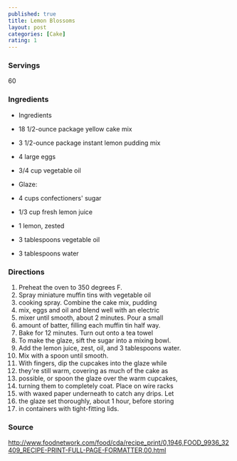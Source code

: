 ```yaml
---
published: true
title: Lemon Blossoms
layout: post
categories: [Cake]
rating: 1
---
```

### Servings
60

### Ingredients
- Ingredients
- 18 1/2-ounce package yellow cake mix
- 3 1/2-ounce package instant lemon pudding mix
- 4 large eggs
- 3/4 cup vegetable oil

- Glaze:
- 4 cups confectioners' sugar
- 1/3 cup fresh lemon juice
- 1 lemon, zested
- 3 tablespoons vegetable oil
- 3 tablespoons water


### Directions
1. Preheat the oven to 350 degrees F.
2. Spray miniature muffin tins with vegetable oil
3. cooking spray. Combine the cake mix, pudding
4. mix, eggs and oil and blend well with an electric
5. mixer until smooth, about 2 minutes. Pour a small
6. amount of batter, filling each muffin tin half way.
7. Bake for 12 minutes. Turn out onto a tea towel
8. To make the glaze, sift the sugar into a mixing bowl.
9. Add the lemon juice, zest, oil, and 3 tablespoons water.
10. Mix with a spoon until smooth.
11. With fingers, dip the cupcakes into the glaze while
12. they're still warm, covering as much of the cake as
13. possible, or spoon the glaze over the warm cupcakes,
14. turning them to completely coat. Place on wire racks
15. with waxed paper underneath to catch any drips. Let
16. the glaze set thoroughly, about 1 hour, before storing
17. in containers with tight-fitting lids.

### Source
<a href="http://www.foodnetwork.com/food/cda/recipe_print/0,1946,FOOD_9936_32409_RECIPE-PRINT-FULL-PAGE-FORMATTER,00.html" target="new">http://www.foodnetwork.com/food/cda/recipe_print/0,1946,FOOD_9936_32409_RECIPE-PRINT-FULL-PAGE-FORMATTER,00.html</a>
